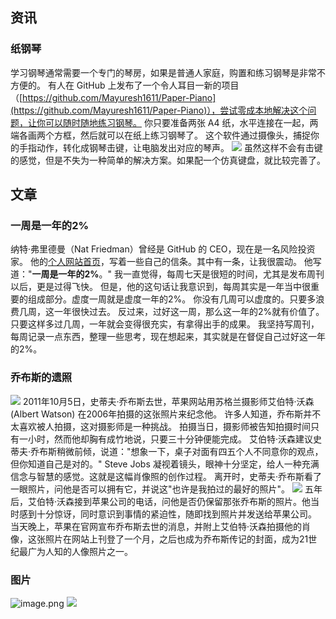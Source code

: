 
## 资讯
### 纸钢琴
学习钢琴通常需要一个专门的琴房，如果是普通人家庭，购置和练习钢琴是非常不方便的。
有人在 GitHub 上发布了一个令人耳目一新的项目（[https://github.com/Mayuresh1611/Paper-Piano](https://github.com/Mayuresh1611/Paper-Piano)），尝试零成本地解决这个问题，让你可以随时随地练习钢琴。
你只要准备两张 A4 纸，水平连接在一起，两端各画两个方框，然后就可以在纸上练习钢琴了。
这个软件通过摄像头，捕捉你的手指动作，转化成钢琴击键，让电脑发出对应的琴声。
![](https://cdn.nlark.com/yuque/0/2024/webp/2642458/1710725302683-e005423b-b5dd-4b00-b2c9-21032c3563e4.webp#averageHue=%2388adb3&clientId=u8551b30f-b921-4&from=paste&id=u3e7af1c3&originHeight=302&originWidth=800&originalType=url&ratio=1&rotation=0&showTitle=false&status=done&style=none&taskId=u138f212b-919b-45e7-b18b-30623e1c0cf&title=)
虽然这样不会有击键的感觉，但是不失为一种简单的解决方案。如果配一个仿真键盘，就比较完善了。
## 文章
### 一周是一年的2%
纳特·弗里德曼（Nat Friedman）曾经是 GitHub 的 CEO，现在是一名风险投资家。
他的[个人网站首页](https://nat.org/)，写着一些自己的信条。其中有一条，让我很震动。
他写道："**一周是一年的2%**。"
我一直觉得，每周七天是很短的时间，尤其是发布周刊以后，更是过得飞快。
但是，他的这句话让我意识到，每周其实是一年当中很重要的组成部分。虚度一周就是虚度一年的2%。
你没有几周可以虚度的。只要多浪费几周，这一年很快过去。
反过来，过好这一周，那么这一年的2%就有价值了。只要这样多过几周，一年就会变得很充实，有拿得出手的成果。
我坚持写周刊，每周记录一点东西，整理一些思考，现在想起来，其实就是在督促自己过好这一年的2%。

### 乔布斯的遗照
![](https://cdn.nlark.com/yuque/0/2024/webp/2642458/1710725879002-894dd9ae-7fe9-4ebd-b511-a389518afe5d.webp#averageHue=%23cecece&clientId=u8551b30f-b921-4&from=paste&id=u6b670e71&originHeight=502&originWidth=800&originalType=url&ratio=1&rotation=0&showTitle=false&status=done&style=none&taskId=ud456999d-7747-41fb-9562-69d45da947a&title=)
2011年10月5日，史蒂夫·乔布斯去世，苹果网站用苏格兰摄影师艾伯特·沃森 (Albert Watson) 在2006年拍摄的这张照片来纪念他。
许多人知道，乔布斯并不太喜欢被人拍摄，这对摄影师是一种挑战。
拍摄当日，摄影师被告知拍摄时间只有一小时，然而他却胸有成竹地说，只要三十分钟便能完成。
艾伯特·沃森建议史蒂夫·乔布斯稍微前倾，说道："想象一下，桌子对面有四五个人不同意你的观点，但你知道自己是对的。"
Steve Jobs 凝视着镜头，眼神十分坚定，给人一种充满信念与智慧的感觉。这就是这幅肖像照的创作过程。
离开时，史蒂夫·乔布斯看了一眼照片，问他是否可以拥有它，并说这"也许是我拍过的最好的照片"。
![](https://cdn.nlark.com/yuque/0/2024/webp/2642458/1710725879148-80710761-cd77-46b2-b80d-29ae3ec269ea.webp#averageHue=%237a7a7a&clientId=u8551b30f-b921-4&from=paste&id=uf1a974ee&originHeight=420&originWidth=674&originalType=url&ratio=1&rotation=0&showTitle=false&status=done&style=none&taskId=u108c886a-cdf0-4fe9-bd98-850fc223114&title=)
五年后，艾伯特·沃森接到苹果公司的电话，问他是否仍保留那张乔布斯的照片。他当时感到十分惊讶，同时意识到事情的紧迫性，随即找到照片并发送给苹果公司。
当天晚上，苹果在官网宣布乔布斯去世的消息，并附上艾伯特·沃森拍摄他的肖像，这张照片在网站上刊登了一个月，之后也成为乔布斯传记的封面，成为21世纪最广为人知的人像照片之一。

### 图片
![image.png](https://cdn.nlark.com/yuque/0/2024/png/2642458/1710730727288-a7559735-7b7f-4d1f-bf2a-e1483b823fb9.png#averageHue=%23f5f5f5&clientId=u6484b065-5929-4&from=paste&height=673&id=ua4591193&originHeight=1080&originWidth=570&originalType=url&ratio=1&rotation=0&showTitle=false&size=373601&status=done&style=stroke&taskId=u4645d788-2c18-4b9e-bd09-bda7342b9b1&title=&width=355)
![](https://cdn.nlark.com/yuque/0/2024/png/2642458/1710732019404-61308cc2-99e8-4b8e-9dcb-7cda30a08a19.png#averageHue=%23f5f5f5&clientId=uc37910ce-d700-4&from=paste&id=uc249d3ed&originHeight=376&originWidth=500&originalType=url&ratio=1&rotation=0&showTitle=false&status=done&style=stroke&taskId=u04f45cf6-3479-4812-a6ca-681b7a23470&title=)
